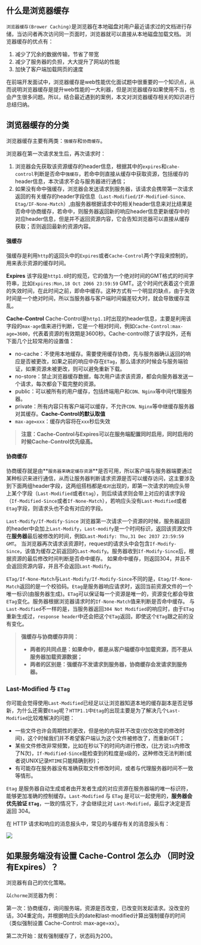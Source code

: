 ## 什么是浏览器缓存

`浏览器缓存(Brower Caching)`是浏览器在本地磁盘对用户最近请求过的文档进行存储，当访问者再次访问同一页面时，浏览器就可以直接从本地磁盘加载文档。 浏览器缓存的优点有：

1. 减少了冗余的数据传输，节省了带宽
2. 减少了服务器的负担，大大提升了网站的性能
3. 加快了客户端加载网页的速度

在前端开发面试中，浏览器缓存是web性能优化面试题中很重要的一个知识点，从而说明浏览器缓存是提升web性能的一大利器，但是浏览器缓存如果使用不当，也会产生很多问题。所以，结合最近遇到的案例，本文对浏览器缓存相关的知识进行总结归纳。

## 浏览器缓存的分类

浏览器缓存主要有两类：`强缓存`和`协商缓存`。 

浏览器在第一次请求发生后，再次请求时：

1. 浏览器会先获取该资源缓存的header信息，根据其中的`expires`和`cahe-control`判断是否命中`强缓存`，若命中则直接从缓存中获取资源，包括缓存的header信息，本次请求不会与服务器进行通信；
2. 如果没有命中强缓存，浏览器会发送请求到服务器，该请求会携带第一次请求返回的有关缓存的header字段信息（`Last-Modified/IF-Modified-Since、Etag/IF-None-Match`）,由服务器根据请求中的相关header信息来对比结果是否命中协商缓存，若命中，则服务器返回新的响应header信息更新缓存中的对应header信息，但是并不返回资源内容，它会告知浏览器可以直接从缓存获取；否则返回最新的资源内容。

#### 强缓存

强缓存是利用`http`的返回头中的`Expires`或者`Cache-Control`两个字段来控制的，用来表示资源的缓存时间。 

**Expires** 该字段是`http1.0`时的规范，它的值为一个绝对时间的GMT格式的时间字符串，比如`Expires:Mon,18 Oct 2066 23:59:59` GMT。这个时间代表着这个资源的失效时间，在此时间之前，即命中缓存。这种方式有一个明显的缺点，由于失效时间是一个绝对时间，所以当服务器与客户端时间偏差较大时，就会导致缓存混乱。

 **Cache-Control** Cache-Control是`http1.1`时出现的header信息，主要是利用该字段的`max-age`值来进行判断，它是一个相对时间，例如`Cache-Control:max-age=3600`，代表着资源的有效期是3600秒。Cache-control除了该字段外，还有下面几个比较常用的设置值：

- no-cache：不使用本地缓存。需要使用缓存协商，先与服务器确认返回的响应是否被更改，如果之前的响应中存在`ETag`，那么请求的时候会与服务端验证，如果资源未被更改，则可以避免重新下载。
- no-store：禁止浏览器缓存数据，每次用户请求该资源，都会向服务器发送一个请求，每次都会下载完整的资源。
- public：可以被所有的用户缓存，包括终端用户和`CDN、Nginx`等中间代理服务器。
- private：所有内容只有客户端可以缓存，不允许`CDN、Nginx`等中继缓存服务器对其缓存。**Cache-Control的默认取值**
- `max-age=xxx`：缓存内容将在`xxx`秒后失效

> **注意：Cache-Control与Expires可以在服务端配置同时启用，同时启用的时候Cache-Control优先级高。**

#### 协商缓存

协商缓存就是由**`服务器来确定缓存资源`**是否可用，所以客户端与服务器端要通过某种标识来进行通信，从而让服务器判断请求资源是否可以缓存访问，这主要涉及到下面两组header字段，这两组搭档都是`成对`出现的，即第一次请求的响应头带上某个字段（`Last-Modified`或者`Etag`），则后续请求则会带上对应的请求字段（`If-Modified-Since`或者`If-None-Match`），若响应头没有`Last-Modified`或者`Etag`字段，则请求头也不会有对应的字段。

 `Last-Modify/If-Modify-Since` 浏览器第一次请求一个资源的时候，服务器返回的header中会加上`Last-Modify`，`Last-modify`是一个时间标识，返回该资源文件在**服务器**最后被修改的时间，例如`Last-Modify: Thu,31 Dec 2037 23:59:59 GMT`。 当浏览器再次请求该资源时，request的请求头中会包含`If-Modify-Since`，该值为缓存之前返回的`Last-Modify`。服务器收到`If-Modify-Since`后，根据资源的最后修改时间判断是否命中缓存。 如果命中缓存，则返回304，并且不会返回资源内容，并且不会返回`Last-Modify`。

 `ETag/If-None-Match`与`Last-Modify/If-Modify-Since`不同的是，`Etag/If-None-Match`返回的是一个校验码。`Etag`是服务器响应请求时，返回当前资源文件的一个唯一标识(由服务器生成)。`ETag`可以保证每一个资源是唯一的，资源变化都会导致`ETag`变化。服务器根据浏览器请求时的`If-None-Match`值来判断是否命中缓存。 与`Last-Modified`不一样的是，当服务器返回`304 Not Modified`的响应时，由于`ETag`重新生成过，`response header`中还会把这个`ETag`返回，即使这个`ETag`跟之前的没有变化。 

> **强缓存与协商缓存异同：**
>
> - **两者的共同点是：如果命中，都是从客户端缓存中加载资源，而不是从服务器加载资源数据；**
> - **两者的区别是：强缓存不发请求到服务器，协商缓存会发请求到服务器。**



### Last-Modified 与 `ETag`

你可能会觉得使用`Last-Modified`已经足以让浏览器知道本地的缓存副本是否足够新，为什么还需要`Etag`呢？`HTTP1.1`中`Etag`的出现主要是为了解决几个`Last-Modified`比较难解决的问题：

- 一些文件也许会周期性的更改，但是他的内容并不改变(仅仅改变的修改时间)，这个时候我们并不希望客户端认为这个文件被修改了，而重新GET；
- 某些文件修改非常频繁，比如在秒以下的时间内进行修改，(比方说`1s`内修改了N次)，`If-Modified-Since`能检查到的粒度是s级的，这种修改无法判断(或者说UNIX记录`MTIME`只能精确到秒)；
- 有可能存在服务器没有准确获取文件修改时间，或者与代理服务器时间不一致等情形。

`Etag` 是服务器自动生成或者由开发者生成的对应资源在服务器端的唯一标识符，能够更加准确的控制缓存。`Last-Modified` 与 `ETag` 是可以一起使用的，**服务器会优先验证 `ETag`**，一致的情况下，才会继续比对 `Last-Modified`，最后才决定是否返回 304。



在 HTTP 请求和响应的消息报头中，常见的与缓存有关的消息报头有：

![](http://www.alloyteam.com/wp-content/uploads/2012/03/http-header1.png)

## 如果服务端没有设置 Cache-Control 怎么办 （同时没有Expires）？

浏览器有自己的优化策略。

以`chorme`浏览器为例：

第一次：协商缓存，询问服务端，资源是否改变，已改变则发起请求。没改变的话，304重定向，并根据响应头的date和last-modified计算出强制缓存的时间（类似强制设置 Cache-Control: max-age=xx）。

第二次开始：就有强制缓存了，状态码为200。

